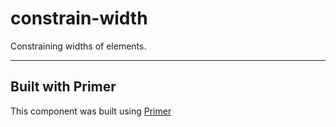# constrain-width
Constraining widths of elements.

---

## Built with Primer

This component was built using [Primer](https://code.ldschurch.org/stash/projects/PRIMER/)
